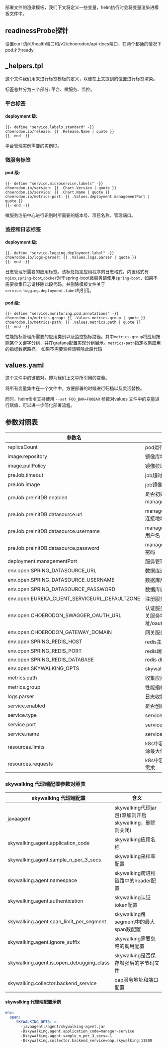 部署文件的渲染模板，我们下文将定义一些变量，helm执行时会将变量渲染进模板文件中。

## readinessProbe探针
设置curl 访问/health端口和/v2/choerodon/api-docs端口，在两个都通的情况下pod才为ready

## _helpers.tpl

这个文件我们用来进行标签模板的定义，以便在上文提到的位置进行标签渲染。

标签总共分为三个部分: 平台、微服务、监控。

### 平台标签

#### deployment 级:

```
{{- define "service.labels.standard" -}}
choerodon.io/release: {{ .Release.Name | quote }}
{{- end -}}
```
平台管理实例需要的实例ID。

### 微服务标签

#### pod 级:

```
{{- define "service.microservice.labels" -}}
choerodon.io/version: {{ .Chart.Version | quote }}
choerodon.io/service: {{ .Chart.Name | quote }}
choerodon.io/metrics-port: {{ .Values.deployment.managementPort | quote }}
{{- end -}}
```
微服务注册中心进行识别时所需要的版本号、项目名称、管理端口。

### 监控和日志标签

#### deployment 级:

```
{{- define "service.logging.deployment.label" -}}
choerodon.io/logs-parser: {{ .Values.logs.parser | quote }}
{{- end -}}
```
日志管理所需要的应用标签。该标签指定应用程序的日志格式，内置格式有`nginx`,`spring-boot`,`docker`对于spring-boot微服务请使用`spring-boot`，如果不需要收集日志请移除此段代码，并删除模板文件关于`service.logging.deployment.label`的引用。

#### pod 级:

```
{{- define "service.monitoring.pod.annotations" -}}
choerodon.io/metrics-group: {{ .Values.metrics.group | quote }}
choerodon.io/metrics-path: {{ .Values.metrics.path | quote }}
{{- end -}}
```
性能指标管理所需要的应用类别以及监控指标路径。其中`metrics-group`将应用按照某个关键字分组，并在grafana配置实现分组展示。`metrics-path`指定收集应用的指标数据路径。
如果不需要监控请移除此段代码

## values.yaml

这个文件中的键值对，即为我们上文中所引用的变量。

将所有变量集中在一个文件中，方便部署的时候进行归档以及灵活替换。

同时，helm命令支持使用 `--set FOO_BAR=FOOBAR` 参数对values 文件中的变量进行赋值，可以进一步简化部署流程。


## 参数对照表

参数名 | 含义 
--- |  --- 
replicaCount | pod运行数量
image.repository | 镜像库地址
image.pullPolicy | 镜像拉取策略
preJob.timeout | job超时时间
preJob.image | job镜像库地址
preJob.preInitDB.enabled | 是否初始manager_service数据库
preJob.preInitDB.datasource.url | manager_service数据库连接地址
preJob.preInitDB.datasource.username | manager_service数据库用户名
preJob.preInitDB.datasource.password | manager_service数据库密码
deployment.managementPort | 服务管理端口
env.open.SPRING_DATASOURCE_URL | 数据库连接地址
env.open.SPRING_DATASOURCE_USERNAME | 数据库用户名
env.open.SPRING_DATASOURCE_PASSWORD | 数据库密码
env.open.EUREKA_CLIENT_SERVICEURL_DEFAULTZONE | 注册服务地址
env.open.CHOERODON_SWAGGER_OAUTH_URL | 认证服务地址，应该为网关服务地址/oauth/oauth/authorize
env.open.CHOERODON_GATEWAY_DOMAIN | 网关服务地址
env.open.SPRING_REDIS_HOST | redis主机地址
env.open.SPRING_REDIS_PORT | redis端口
env.open.SPRING_REDIS_DATABASE | redis db
env.open.SKYWALKING_OPTS | skywalking 代理端配置
metrics.path | 收集应用的指标数据路径
metrics.group| 性能指标应用分组
logs.parser | 日志收集格式
service.enabled | 是否创建k8s service
service.type |  service类型
service.port | service端口
service.name | service名称
resources.limits | k8s中容器能使用资源的资源最大值
resources.requests | k8s中容器使用的最小资源需求

### skywalking 代理端配置参数对照表
skywalking 代理端配置 | 含义 
--- |  --- 
javaagent | skywalking代理jar包(添加则开启skywalking，删除则关闭)
skywalking.agent.application_code | skywalking应用名称
skywalking.agent.sample_n_per_3_secs | skywalking采样率配置
skywalking.agent.namespace | skywalking跨进程链路中的header配置
skywalking.agent.authentication | skywalking认证token配置
skywalking.agent.span_limit_per_segment | skywalking每segment中的最大span数配置
skywalking.agent.ignore_suffix | skywalking需要忽略的调用配置
skywalking.agent.is_open_debugging_class | skywalking是否保存增强后的字节码文件
skywalking.collector.backend_service | oap服务地址和端口配置

#### skywalking 代理端配置示例
```yaml
env:
  open:
     SKYWALKING_OPTS: >-
       -javaagent:/agent/skywalking-agent.jar
       -Dskywalking.agent.application_code=manager-service
       -Dskywalking.agent.sample_n_per_3_secs=-1
       -Dskywalking.collector.backend_service=oap.skywalking:11800
```
